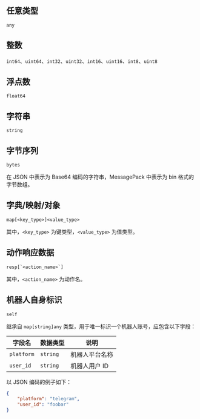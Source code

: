 ## 任意类型

`any`

## 整数

`int64`、`uint64`、`int32`、`uint32`、`int16`、`uint16`、`int8`、`uint8`

## 浮点数

`float64`

## 字符串

`string`

## 字节序列

`bytes`

在 JSON 中表示为 Base64 编码的字符串，MessagePack 中表示为 bin 格式的字节数组。

## 字典/映射/对象

`map[<key_type>]<value_type>`

其中，`<key_type>` 为键类型，`<value_type>` 为值类型。

## 动作响应数据

``resp[`<action_name>`]``

其中，`<action_name>` 为动作名。

## 机器人自身标识

`self`

继承自 `map[string]any` 类型，用于唯一标识一个机器人账号，应包含以下字段：

字段名 | 数据类型 | 说明
--- | --- | ---
`platform` | `string` | 机器人平台名称
`user_id` | `string` | 机器人用户 ID

以 JSON 编码的例子如下：

```json
{
    "platform": "telegram",
    "user_id": "foobar"
}
```
